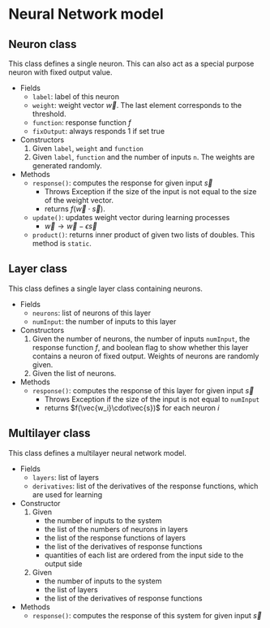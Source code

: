 # Neural Network model

## Neuron class
This class defines a single neuron. This can also act as a special purpose neuron with fixed output value.
- Fields
    - `label`: label of this neuron
    - `weight`: weight vector $\vec{w}$. The last element corresponds to the threshold.
    - `function`: response function $f$
    - `fixOutput`: always responds 1 if set true
- Constructors
    1. Given `label`, `weight` and `function`
    2. Given `label`, `function` and the number of inputs `n`. The weights are generated randomly. 
- Methods
    - `response()`: computes the response for given input $\vec{s}$
        - Throws Exception if the size  of the input is not equal to the size of the weight vector.
        - returns $f(\vec{w}\cdot\vec{s})$.
    - `update()`: updates weight vector during learning processes 
        - $\vec{w}\to \vec{w}-\epsilon\vec{s}$
    - `product()`: returns inner product of given two lists of doubles. This method is `static`.

## Layer class
This class defines a single layer class containing neurons.
- Fields
    - `neurons`: list of neurons of this layer
    - `numInput`: the number of inputs to this layer
- Constructors
    1. Given the number of neurons, the number of inputs `numInput`, the response function $f$, and boolean flag to show whether this layer contains a neuron of fixed output.  Weights of neurons are randomly given.
    2. Given the list of neurons.
- Methods
    - `response()`: computes the response of this layer for given input $\vec{s}$
        - Throws Exception if the size of the input is not equal to `numInput`
        - returns $f(\vec{w_i}\cdot\vec{s})$ for each neuron $i$

## Multilayer class
This class defines a multilayer neural network model.
- Fields
    - `layers`: list of layers
    - `derivatives`: list of the derivatives of the response functions, which are used for learning
- Constructor
    1. Given 
        - the number of inputs to the system
        - the list of the numbers of neurons in layers
        - the list of the response functions of layers
        - the list of the derivatives of response functions
        - quantities of each list are ordered from the input side to the output side
    2. Given
        - the number of inputs to the system
        - the list of layers
        - the list of the derivatives of response functions
- Methods
    - `response()`: computes the response of this system for given input $\vec{s}$
    